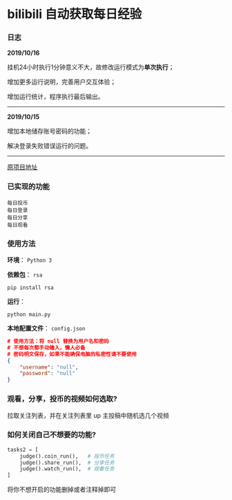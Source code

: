# bilibili 自动获取每日经验

### 日志

**2019/10/16**

挂机24小时执行1分钟意义不大，故修改运行模式为**单次执行**；

增加更多运行说明，完善用户交互体验；

增加运行统计，程序执行最后输出。

------

**2019/10/15** 

增加本地储存账号密码的功能；

解决登录失败错误运行的问题。

------

[原项目地址](https://github.com/Dawnnnnnn/bilibili-tools)



### 已实现的功能

    每日投币
    每日登录
    每日分享
    每日观看



### 使用方法

**环境**： `Python 3`

**依赖包**： `rsa`

```
pip install rsa
```

**运行**： 

```
python main.py
```

**本地配置文件**：  `config.json`

```json
# 使用方法：将 null 替换为用户名和密码
# 不想每次都手动输入，懒人必备
# 密码明文保存，如果不能确保电脑的私密性请不要使用
{
    "username": "null",
    "password": "null"
}
```



### 观看，分享，投币的视频如何选取?

拉取关注列表，并在关注列表里 up 主投稿中随机选几个视频



### 如何关闭自己不想要的功能?

```python
tasks2 = [
    judge().coin_run(),   # 投币任务
    judge().share_run(),  # 分享任务
    judge().watch_run(),  # 观看任务
]
```

将你不想开启的功能删掉或者注释掉即可
